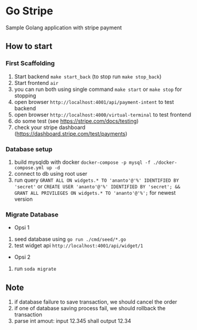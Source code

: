 # Go Stripe

Sample Golang application with stripe payment

## How to start

### First Scaffolding

1. Start backend `make start_back` (to stop run `make stop_back`) 
2. Start frontend `air`
3. you can run both using single command `make start` or `make stop` for stopping
4. open browser `http://localhost:4001/api/payment-intent` to test backend
5. open browser `http://localhost:4000/virtual-terminal` to test frontend
6. do some test (see https://stripe.com/docs/testing)
7. check your stripe dashboard (https://dashboard.stripe.com/test/payments)

### Database setup

1. build mysqldb with docker `docker-compose -p mysql -f ./docker-compose.yml up -d`
2. connect to db using root user
3. run query `GRANT ALL ON widgets.* TO 'ananto'@'%' IDENTIFIED BY 'secret'` or `CREATE USER 'ananto'@'%' IDENTIFIED BY 'secret'; && GRANT ALL PRIVILEGES ON widgets.* TO 'ananto'@'%';` for newest version


### Migrate Database
- Opsi 1
1. seed database using `go run ./cmd/seed/*.go`
2. test widget api `http://localhost:4001/api/widget/1`
- Opsi 2
1. run `soda migrate`


## Note
1. if database failure to save transaction, we should cancel the order
2. if one of database saving process fail, we should rollback the transaction
3. parse int amout: input 12.345 shall output 12.34

